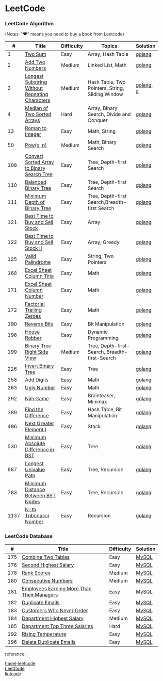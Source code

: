 # LeetCode

### LeetCode Algorithm

(Notes: "&hearts;" means you need to buy a book from Leetcode)

| #    | Title                                                                                                                                       | Difficulty | Topics                                           | Solution                                                                                                                                                  |
| ---- | ------------------------------------------------------------------------------------------------------------------------------------------- | ---------- | ------------------------------------------------ | --------------------------------------------------------------------------------------------------------------------------------------------------------- |
| 1    | [Two Sum](https://leetcode.com/problems/two-sum/description/)                                                                               | Easy       | Array, Hash Table                                | [golang](./algorithms/golang/1.two-sum.go)                                                                                                                |
| 2    | [Add Two Numbers](https://leetcode.com/problems/add-two-numbers/description/)                                                               | Medium     | Linked List, Math                                | [golang](./algorithms/golang/2.add-two-numbers.go)                                                                                                        |
| 3    | [Longest Substring Without Repeating Characters](https://leetcode.com/problems/longest-substring-without-repeating-characters/description/) | Medium     | Hash Table, Two Pointers, String, Sliding Window | [golang](./algorithms/golang/3.longest-substring-without-repeating-characters.go), [c](./algorithms/c/3.longest-substring-without-repeating-characters.c) |
| 4    | [Median of Two Sorted Arrays](https://leetcode.com/problems/median-of-two-sorted-arrays/description/)                                       | Hard       | Array, Binary Search, Divide and Conquer         | [golang](./algorithms/golang/4.median-of-two-sorted-arrays.go)                                                                                            |
| 13   | [Roman to Integer](https://leetcode.com/problems/roman-to-integer/)                                                                         | Easy       | Math, String                                     | [golang](./algorithms/golang/13.roman-to-integer.go)                                                                                                      |
| 50   | [Pow(x, n)](https://leetcode.com/problems/powx-n/description/)                                                                              | Medium     | Math, Binary Search                              | [golang](./algorithms/golang/50.pow-x-n.go)                                                                                                               |
| 108  | [Convert Sorted Array to Binary Search Tree](https://leetcode.com/problems/convert-sorted-array-to-binary-search-tree/description/)         | Easy       | Tree, Depth-first Search                         | [golang](./algorithms/golang/108.convert-sorted-array-to-binary-search-tree.go)                                                                           |
| 110  | [Balanced Binary Tree](https://leetcode.com/problems/balanced-binary-tree/description/)                                                     | Easy       | Tree, Depth-first Search                         | [golang](./algorithms/golang/110.balanced-binary-tree.go)                                                                                                 |
| 111  | [Minimum Depth of Binary Tree](https://leetcode.com/problems/minimum-depth-of-binary-tree/description/)                                     | Easy       | Tree, Depth-first Search,Breadth-first Search    | [golang](./algorithms/golang/111.minimum-depth-of-binary-tree.go)                                                                                         |
| 121  | [Best Time to Buy and Sell Stock](https://leetcode.com/problems/best-time-to-buy-and-sell-stock/description/)                               | Easy       | Array                                            | [golang](./algorithms/golang/121.best-time-to-buy-and-sell-stock.go)                                                                                      |
| 122  | [Best Time to Buy and Sell Stock II](https://leetcode.com/problems/best-time-to-buy-and-sell-stock-ii/description/)                         | Easy       | Array, Greedy                                    | [golang](./algorithms/golang/122.best-time-to-buy-and-sell-stock-ii.go)                                                                                   |
| 125  | [Valid Palindrome](https://leetcode.com/problems/valid-palindrome/description/)                                                             | Easy       | String, Two Pointers                             | [golang](./algorithms/golang/125.valid-palindrome.go)                                                                                                     |
| 168  | [Excel Sheet Column Title](https://leetcode.com/problems/excel-sheet-column-title/description/)                                             | Easy       | Math                                             | [golang](./algorithms/golang/168.excel-sheet-column-title.go)                                                                                             |
| 171  | [Excel Sheet Column Number](https://leetcode.com/problems/excel-sheet-column-number/description/)                                           | Easy       | Math                                             | [golang](./algorithms/golang/171.excel-sheet-column-number.go)                                                                                            |
| 172  | [Factorial Trailing Zeroes](https://leetcode.com/problems/factorial-trailing-zeroes/description/)                                           | Easy       | Math                                             | [golang](./algorithms/golang/172.factorial-trailing-zeroes.go)                                                                                            |
| 190  | [Reverse Bits](https://leetcode.com/problems/reverse-bits/description/)                                                                     | Easy       | Bit Manipulation                                 | [golang](./algorithms/golang/190.reverse-bits.go)                                                                                                         |
| 198  | [House Robber](https://leetcode.com/problems/house-robber/description/)                                                                     | Easy       | Dynamic Programming                              | [golang](./algorithms/golang/198.house-robber.go)                                                                                                         |
| 199  | [Binary Tree Right Side View](https://leetcode.com/problems/binary-tree-right-side-view/description/)                                       | Medium     | Tree, Depth-first-Search, Breadth-first-Search   | [golang](./algorithms/golang/199.binary-tree-right-side-view.go)                                                                                          |
| 226  | [Invert Binary Tree](https://leetcode.com/problems/invert-binary-tree/description/)                                                         | Easy       | Tree                                             | [golang](./algorithms/golang/226.invert-binary-tree.go)                                                                                                   |
| 258  | [Add Digits](https://leetcode.com/problems/add-digits/description/)                                                                         | Easy       | Math                                             | [golang](./algorithms/golang/258.add-digits.go)                                                                                                           |
| 263  | [Ugly Number](https://leetcode.com/problems/ugly-number/description/)                                                                       | Easy       | Math                                             | [golang](./algorithms/golang/263.ugly-number.go)                                                                                                          |
| 292  | [Nim Game](https://leetcode.com/problems/nim-game/)                                                                                         | Easy       | Brainteaser, Minimax                             | [golang](./algorithms/golang/292.nim-game.go)                                                                                                             |
| 389  | [Find the Difference](https://leetcode.com/problems/find-the-difference/description/)                                                       | Easy       | Hash Table, Bit Manipulation                     | [golang](./algorithms/golang/389.find-the-difference.go)                                                                                                  |
| 496  | [Next Greater Element I](https://leetcode.com/problems/next-greater-element-i/description/)                                                 | Easy       | Stack                                            | [golang](./algorithms/golang/496.next-greater-element-i.go)                                                                                               |
| 530  | [Minimum Absolute Difference in BST](https://leetcode.com/problems/minimum-absolute-difference-in-bst/)                                     | Easy       | Tree                                             | [golang](./algorithms/golang/530.minimum-absolute-difference-in-bst.go)                                                                                   |
| 687  | [Longest Univalue Path](https://leetcode.com/problems/longest-univalue-path/description/)                                                   | Easy       | Tree, Recursion                                  | [golang](./algorithms/golang/687.longest-univalue-path.go)                                                                                                |
| 783  | [Minimum Distance Between BST Nodes](https://leetcode.com/problems/minimum-distance-between-bst-nodes/description/)                         | Easy       | Tree, Recursion                                  | [golang](./algorithms/golang/783.minimum-distance-between-bst-nodes.go)                                                                                   |
| 1137 | [N-th Tribonacci Number](https://leetcode.com/problems/n-th-tribonacci-number/submissions/)                                                 | Easy       | Recursion                                        | [golang](./algorithms/golang/1137.n-th-tribonacci-number.go)                                                                                              |

### LeetCode Database

| #   | Title                                                                                                                               | Difficulty | Solution                                                               |
| --- | ----------------------------------------------------------------------------------------------------------------------------------- | ---------- | ---------------------------------------------------------------------- |
| 175 | [Combine Two Tables](https://leetcode.com/problems/combine-two-tables/)                                                             | Easy       | [MySQL](./database/175.combine-two-tables.sql)                         |
| 176 | [Second Highest Salary](https://leetcode.com/problems/second-highest-salary/description/)                                           | Easy       | [MySQL](./database/176.second-highest-salary.sql)                      |
| 178 | [Rank Scores](https://leetcode.com/problems/rank-scores/description/)                                                               | Medium     | [MySQL](./database/178.rank-scores.sql)                                |
| 180 | [Consecutive Numbers](https://leetcode.com/problems/consecutive-numbers/description/)                                               | Medium     | [MySQL](./database/180.consecutive-numbers.sql)                        |
| 181 | [Employees Earning More Than Their Managers](https://leetcode.com/problems/employees-earning-more-than-their-managers/description/) | Easy       | [MySQL](./database/181.employees-earning-more-than-their-managers.sql) |
| 182 | [Duplicate Emails](https://leetcode.com/problems/duplicate-emails/description/)                                                     | Easy       | [MySQL](./database/182.duplicate-emails.sql)                           |
| 183 | [Customers Who Never Order](https://leetcode.com/problems/customers-who-never-order/)                                               | Easy       | [MySQL](./database/183.customers-who-never-order.sql)                  |
| 184 | [Department Highest Salary](https://leetcode.com/problems/department-highest-salary/description/)                                   | Medium     | [MySQL](./database/184.department-highest-salary.sql)                  |
| 185 | [Department Top Three Salaries](https://leetcode.com/problems/department-top-three-salaries/description/)                           | Hard       | [MySQL](./database/185.department-top-three-salaries.sql)              |
| 192 | [Rising Temperature](https://leetcode.com/problems/rising-temperature/)                                                             | Easy       | [MySQL](./database/197.rising-temperature.sql)                         |
| 196 | [Delete Duplicate Emails](https://leetcode.com/problems/delete-duplicate-emails/description/)                                       | Easy       | [MySQL](./database/196.delete-duplicate-emails.sql)                    |

reference:

[haoel-leetcode](https://github.com/haoel/leetcode)  
[LeetCode](https://leetcode.com/)  
[lintcode](https://www.lintcode.com/)
